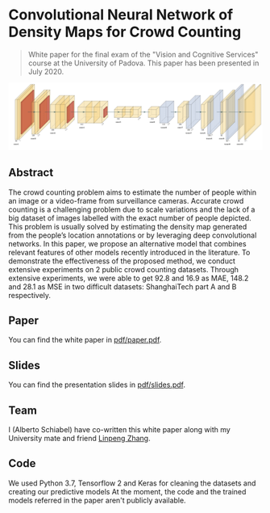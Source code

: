 # Convolutional Neural Network of Density Maps for Crowd Counting

> White paper for the final exam of the "Vision and Cognitive Services" course at the University of Padova. This paper has been presented in July 2020.

![CNN Architecture](img/architecture.jpg)

## Abstract

The crowd counting problem aims to estimate the number of people within an image or a video-frame
from surveillance cameras. Accurate crowd counting is a challenging problem due to scale variations
and the lack of a big dataset of images labelled with the exact number of people depicted. This problem
is usually solved by estimating the density map generated from the people’s location annotations or
by leveraging deep convolutional networks. In this paper, we propose an alternative model that combines
relevant features of other models recently introduced in the literature. To demonstrate the
effectiveness of the proposed method, we conduct extensive experiments on 2 public crowd counting
datasets. Through extensive experiments, we were able to get 92.8 and 16.9 as MAE, 148.2 and 28.1 as
MSE in two difficult datasets: ShanghaiTech part A and B respectively.

## Paper

You can find the white paper in [pdf/paper.pdf](pdf/paper.pdf).

## Slides

You can find the presentation slides in [pdf/slides.pdf](pdf/slides.pdf).

## Team

I (Alberto Schiabel) have co-written this white paper along with my University mate and friend [Linpeng Zhang](https://github.com/linpengzhang).

## Code

We used Python 3.7, Tensorflow 2 and Keras for cleaning the datasets and creating our predictive models 
At the moment, the code and the trained models referred in the paper aren't publicly available.
